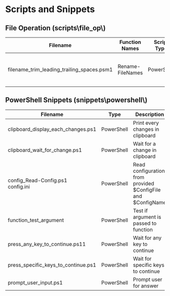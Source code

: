 # Scripts and Snippets

## File Operation (scripts\\file_op\\)
| Filename | Function Names | Script Type | Description |
|---|---|---|---|
| filename_trim_leading_trailing_spaces.psm1 | Rename-FileNames | PowerShell | Remove leading and trailing spaces in filenames |

## PowerShell Snippets (snippets\\powershell\\)
| Filename | Type | Description |
|---|---|---|
| clipboard_display_each_changes.ps1 | PowerShell | Print every changes in clipboard |
| clipboard_wait_for_change.ps1 | PowerShell | Wait for a change in clipboard |
| config_Read-Config.ps1<br>config.ini | PowerShell | Read configuration from provided \$ConfigFile and \$ConfigName |
| function_test_argument | PowerShell | Test if argument is passed to function |
| press_any_key_to_continue.ps11 | PowerShell | Wait for any key to continue |
| press_specific_keys_to_continue.ps1 | PowerShell | Wait for specific keys to continue |
| prompt_user_input.ps1 | PowerShell | Prompt user for answer |
